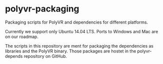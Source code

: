 polyvr-packaging
================

Packaging scripts for PolyVR and dependencies 
for different platforms.

Currently we support only Ubuntu 14.04 LTS.
Ports to Windows and Mac are on our roadmap.

The scripts in this repository are ment for 
packaging the dependencies as libraries and 
the PolyVR binary. Those packages are hostet
in the polyvr-depends repository on GitHub.

